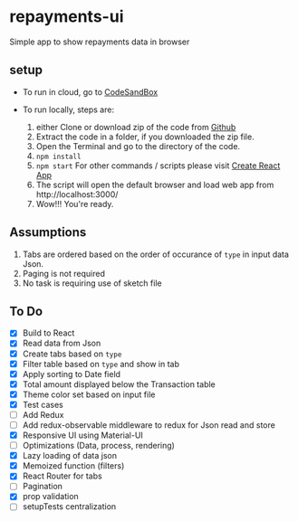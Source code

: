 # repayments-ui

Simple app to show repayments data in browser

## setup

- To run in cloud, go to [CodeSandBox](https://hykt0.csb.app/)

- To run locally, steps are:
  1. either Clone or download zip of the code from [Github](https://github.com/paritosh149/repayments-ui)
  2. Extract the code in a folder, if you downloaded the zip file.
  3. Open the Terminal and go to the directory of the code.
  4. `npm install`
  5. `npm start` For other commands / scripts please visit [Create React App](https://create-react-app.dev/docs/available-scripts)
  6. The script will open the default browser and load web app from http://localhost:3000/
  7. Wow!!! You're ready.

## Assumptions

1. Tabs are ordered based on the order of occurance of `type` in input data Json.
2. Paging is not required
3. No task is requiring use of sketch file

## To Do

- [x] Build to React
- [x] Read data from Json
- [x] Create tabs based on `type`
- [x] Filter table based on `type` and show in tab
- [x] Apply sorting to Date field
- [x] Total amount displayed below the Transaction table
- [x] Theme color set based on input file
- [x] Test cases
- [ ] Add Redux
- [ ] Add redux-observable middleware to redux for Json read and store
- [x] Responsive UI using Material-UI
- [ ] Optimizations (Data, process, rendering)
- [x] Lazy loading of data json
- [x] Memoized function (filters)
- [x] React Router for tabs
- [ ] Pagination
- [x] prop validation
- [ ] setupTests centralization
